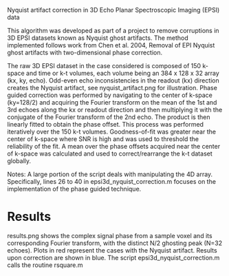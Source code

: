Nyquist artifact correction in 3D Echo Planar Spectroscopic Imaging (EPSI) data

This algorithm was developed as part of a project to remove corruptions in 3D EPSI datasets known as Nyquist ghost artifacts. The method implemented follows work from Chen et al. 2004, Removal of EPI Nyquist ghost artifacts with two-dimensional phase correction.

The raw 3D EPSI dataset in the case considered is composed of 150 k-space and time or k-t volumes, each volume being an 384 x 128 x 32 array (kx, ky, echo). Odd-even echo inconsistencies in the readout (kx) direction creates the Nyquist artifact, see nyquist_artifact.png for illustration. Phase guided correction was performed by navigating to the center of k-space (ky=128/2) and acquiring the Fourier transform on the mean of the 1st and 3rd echoes along the kx or readout direction and then multiplying it with the conjugate of the Fourier transform of the 2nd echo. The product is then linearly fitted to obtain the phase offset. This process was performed iteratively over the 150 k-t volumes. Goodness-of-fit was greater near the center of k-space where SNR is high and was used to threshold the reliability of the fit. A mean over the phase offsets acquired near the center of k-space was calculated and used to correct/rearrange the k-t dataset globally. 

Notes: A large portion of the script deals with manipulating the 4D array. Specifically, lines 26 to 40 in  epsi3d_nyquist_correction.m focuses on the implementation of the phase guided technique.

# Results

results.png shows the complex signal phase from a sample voxel and its corresponding Fourier transform, with the distinct N/2 ghosting peak (N=32 echoes). Plots in red represent the cases with the Nyquist artifact. Results upon correction are shown in blue. The script epsi3d_nyquist_correction.m calls the routine rsquare.m 
